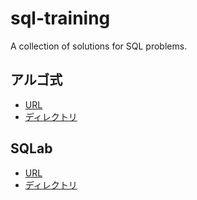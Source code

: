 # sql-training
A collection of solutions for SQL problems.

## アルゴ式

- [URL](https://algo-method.com)
- [ディレクトリ](./algo-method.com)

## SQLab

- [URL](https://sqlab.net)
- [ディレクトリ](./sqlab.net)
